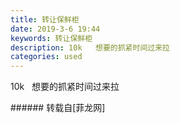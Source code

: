 ```yaml
---
title: 转让保鲜柜
date: 2019-3-6 19:44
keywords: 转让保鲜柜
description: 10k   想要的抓紧时间过来拉
categories: used
---
```

<td class="t_f" id="postmessage_3170906">

10k   想要的抓紧时间过来拉<br/>
<img alt="" border="0" class="zoom" data-cf-modified-2fac92258c439c181cd8d70b-="" file="http://www.flw.ph/data/appbyme/upload/image/201903/06/XceotSdZ3wcO.jpg" id="aimg_ldZDy" lazyloadthumb="1" onclick="" onmouseover="" src="http://www.flw.ph/data/appbyme/upload/image/201903/06/XceotSdZ3wcO.jpg"/><br/>
</td>
###### 转载自[菲龙网]